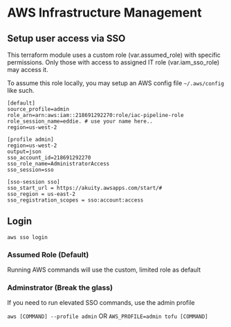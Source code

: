 # AWS Infrastructure Management

## Setup user access via SSO

This terraform module uses a custom role (var.assumed_role) with specific permissions. Only those with access to assigned IT role (var.iam_sso_role) may access it.

To assume this role locally, you may setup an AWS config file `~/.aws/config` like such.

```
[default]
source_profile=admin
role_arn=arn:aws:iam::218691292270:role/iac-pipeline-role
role_session_name=eddie. # use your name here..
region=us-west-2

[profile admin]
region=us-west-2
output=json
sso_account_id=218691292270
sso_role_name=AdministratorAccess
sso_session=sso

[sso-session sso]
sso_start_url = https://akuity.awsapps.com/start/#
sso_region = us-east-2
sso_registration_scopes = sso:account:access
```

## Login

`aws sso login`

### Assumed Role (Default)

Running AWS commands will use the custom, limited role as default


### Adminstrator (Break the glass)

If you need to run elevated SSO commands, use the admin profile

`aws [COMMAND] --profile admin`
OR
`AWS_PROFILE=admin tofu [COMMAND]`
